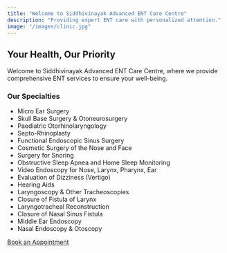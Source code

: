 ```yaml
---
title: "Welcome to Siddhivinayak Advanced ENT Care Centre"
description: "Providing expert ENT care with personalized attention."
image: "/images/clinic.jpg"
---
```


## Your Health, Our Priority

Welcome to Siddhivinayak Advanced ENT Care Centre, where we provide comprehensive ENT services to ensure your well-being.

### Our Specialties
- Micro Ear Surgery
- Skull Base Surgery & Otoneurosurgery
- Paediatric Otorhinolaryngology
- Septo-Rhinoplasty
- Functional Endoscopic Sinus Surgery
- Cosmetic Surgery of the Nose and Face
- Surgery for Snoring
- Obstructive Sleep Apnea and Home Sleep Monitoring
- Video Endoscopy for Nose, Larynx, Pharynx, Ear
- Evaluation of Dizziness (Vertigo)
- Hearing Aids
- Laryngoscopy & Other Tracheoscopies
- Closure of Fistula of Larynx
- Laryngotracheal Reconstruction
- Closure of Nasal Sinus Fistula
- Middle Ear Endoscopy
- Nasal Endoscopy & Otoscopy

[Book an Appointment](#contact)
